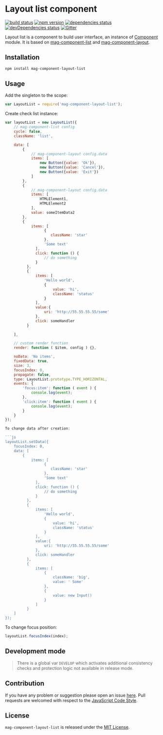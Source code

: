 Layout list component
=====================

[![build status](https://img.shields.io/travis/magsdk/component-layout-list.svg?style=flat-square)](https://travis-ci.org/magsdk/component-layout-list)
[![npm version](https://img.shields.io/npm/v/mag-component-layout-list.svg?style=flat-square)](https://www.npmjs.com/package/mag-component-layout-list)
[![dependencies status](https://img.shields.io/david/magsdk/component-layout-list.svg?style=flat-square)](https://david-dm.org/magsdk/component-layout-list)
[![devDependencies status](https://img.shields.io/david/dev/magsdk/component-layout-list.svg?style=flat-square)](https://david-dm.org/magsdk/component-layout-list?type=dev)
[![Gitter](https://img.shields.io/badge/gitter-join%20chat-blue.svg?style=flat-square)](https://gitter.im/DarkPark/magsdk)


Layout list is a component to build user interface, an instance of [Component](https://github.com/stbsdk/component) module.
It is based on [mag-component-list](https://github.com/magsdk/component-list) and [mag-component-layout](https://github.com/magsdk/component-layout).


## Installation ##

```bash
npm install mag-component-layout-list
```


## Usage ##

Add the singleton to the scope:

```js
var LayoutList = require('mag-component-layout-list');
```

Create check list instance:

```js
var layoutList = new LayoutList({
    // mag-component-list config
    cycle: false,
    className: 'list',

    data: [
        {
            // mag-component-layout config.data
            items: [
                new Button({value: 'Ok'}),
                new Button({value: 'Cancel'}),
                new Button({value: 'Exit'})
            ]
        },
        {
            // mag-component-layout config.data
            items: [
                HTMLElement1,
                HTMLElement2
            ],
            value: someItemData2
        },
        {
            items: [
                  {
                     className: 'star'
                  },
                  'Some text'
              ],
              click: function () {
                  // do something
              }
          },
          {
              items: [
                  'Hello world',
                  {
                      value: 'hi',
                      className: 'status'
                  }
              ],
              value:{
                  uri: 'http://55.55.55.55/some'
              },
              click: someHandler
          }
        
    ],

    // custom render function
    render: function ( $item, config ) {},

    noData: 'No items',
    fixedData: true,
    size: 3,
    focusIndex: 0,
    propagate: false,
    type: LayoutList.prototype.TYPE_HORIZONTAL,
    events: {
        'focus:item': function ( event ) {
            console.log(event);
        },
        'click:item': function ( event ) {
            console.log(event);
        }
    }
});

To change data after creation:

```js
layoutList.setData({
    focusIndex: 0,
    data: [
        {
            items: [
                  {
                     className: 'star'
                  },
                  'Some text'
              ],
              click: function () {
                  // do something
              }
          },
          {
              items: [
                  'Hello world',
                  {
                      value: 'hi',
                      className: 'status'
                  }
              ],
              value:{
                  uri: 'http://55.55.55.55/some'
              },
              click: someHandler
          },
          {
              items: [
                  {
                      className: 'big',
                      value: ' Some'
                  },
                  {
                      value: new Input()
                  }
              ]
          }
    ]
});
```

To change focus position:

```js
layoutList.focusIndex(index);
```

## Development mode ##

> There is a global var `DEVELOP` which activates additional consistency checks and protection logic not available in release mode.


## Contribution ##

If you have any problem or suggestion please open an issue [here](https://github.com/magsdk/component-layout-list/issues).
Pull requests are welcomed with respect to the [JavaScript Code Style](https://github.com/DarkPark/jscs).


## License ##

`mag-component-layout-list` is released under the [MIT License](license.md).
